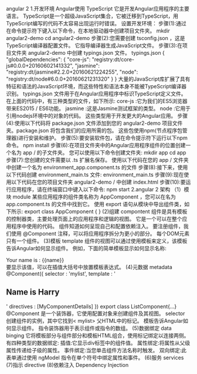 angular 2
1.开发环境
Angular使用 TypeScript 它是开发Angular应用程序的主要语言。
TypeScript是一个超级JavaScript集合，它被迁移到TypeScript，用TypeScript编写的代码不太容易出现运行时错误。
设置开发环境：
    步骤(1):通过在命令提示符下键入以下命令，在本地驱动器中创建项目文件夹。
        mkdir angular2-demo
        cd angular2-demo
    步骤(2):您需要创建 tsconfig.json ，这是TypeScript编译器配置文件。 它指导编译器生成JavaScript文件。
    步骤(3):在项目文件夹 angular2-demo 中创建 typings.json 文件。
    typings.json
        {
        "globalDependencies": {
            "core-js": "registry:dt/core-js#0.0.0+20160602141332",
            "jasmine": "registry:dt/jasmine#2.2.0+20160621224255",
            "node": "registry:dt/node#6.0.0+20160621231320"
        }
        }
        大量的JavaScript库扩展了具有特征和语法的JavaScript环境，而这些特性和语法本身不能被TypeScript编译器识别。 typings.json 文件用于在Angular应用程序中标识TypeScript定义文件。
        在上面的代码中，有三种类型的文件，如下所示:
        core-js :它为我们的ES5浏览器带来ES2015 / ES6功能。
        jasmine :这是Jasmine测试框架的类型。
        node :它用于引用nodejs环境中的对象的代码。
        这些类型用于开发更大的Angular应用。
    步骤(4):使用以下代码将 package.json 文件添加到您的 angular2-demo 项目文件夹。package.json 将包含我们的应用所需的包。 这些包使用npm(节点程序包管理器)进行安装和维护。
    步骤(5):要安装软件包，请在命令提示符下运行以下npm命令。
        npm install
    步骤(6):在项目文件夹中的Angular应用程序组件的位置创建一个名为 app / 的子文件夹。 您可以使用以下命令创建文件夹:
        mkdir app
        cd app
    步骤(7):您创建的文件需要以 .ts 扩展名保存。 使用以下代码在您的 app / 文件夹中创建一个名为 environment_app.component.ts 的文件
    步骤(8):接下来，使用以下代码创建 environment_main.ts 文件:
    environment_main.ts
    步骤(9):现在使用以下代码在您的项目文件夹 angular2-demo / 中创建 index.html
    步骤(10):要运行应用程序，请在终端窗口中键入以下命令:
    npm start 
2.angular 2 架构
    （1）模块 module 
    某些应用程序的组件类名称为 AppComponent ，您可以在名为 app.component.ts 的文件中找到它。 使用 export 语句从模块中导出组件类，如下所示:
    export class AppComponent { }
    (2)组建 compontent
    组件是具有模板的控制器类，主要处理页面上的应用程序和逻辑的视图。 它是一个可以在整个应用程序中使用的代码。 组件知道如何呈现自己和配置依赖注入。
    要注册组件，我们使用 @Component 注释，可以将应用程序拆分为更小的部分。 每个DOM元素只有一个组件。
    (3)模板 template
    组件的视图可以通过使用模板来定义，该模板告诉Angular如何显示组件。 例如，下面的简单模板显示如何显示名称:
    <div>
        Your name is : {{name}}
    </div>
    要显示该值，可以在插值大括号中放置模板表达式。
    (4)元数据 metadata
        @Component({
            selector : 'mylist',
            template : '<h2>Name is Harry</h2>'
            directives : [MyComponentDetails]
        })
        export class ListComponent{...}
    @Component 是一个装饰器，它使用配置对象来创建组件及其视图。 selector 创建组件的实例，其中它找到< mylist> 父HTML中的标记。 模板告诉Angular如何显示组件。 指令装饰器用于表示组件或指令的数组。
    (5)数据绑定 data binging
    它将模板部分与组件部分和模板HTML组合，使用标记绑定以连接两侧。 有四种类型的数据绑定:
        插值:它显示div标签中的组件值。
        属性绑定:将属性从父级属性传递给子级的属性。
        事件绑定:当您单击组件方法名称时触发。
        双向绑定:此表单通过使用 ngModel 指令在单个符号中绑定属性和事件。
    (6)服务 services
    (7)指示 directive
    (8)依赖注入 Dependency Injection
    